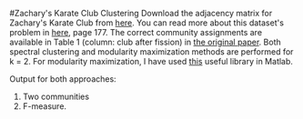 #Zachary's Karate Club Clustering
Download the adjacency matrix for Zachary's Karate Club from [here](http://networkdata.ics.uci.edu/data/karate/). You can read more about this dataset's problem in [here](http://dmml.asu.edu/smm/SMM.pdf), page 177. The correct community assignments are available in Table 1 (column: club after fission) in [the original paper](http://aris.ss.uci.edu/~lin/76.pdf). Both spectral clustering and modularity maximization methods are performed for k = 2. For modularity maximization, I have used [this](https://people.orie.cornell.edu/yudong.chen/cmm/) useful library in Matlab.

Output for both approaches:
1. Two communities
2. F-measure.
